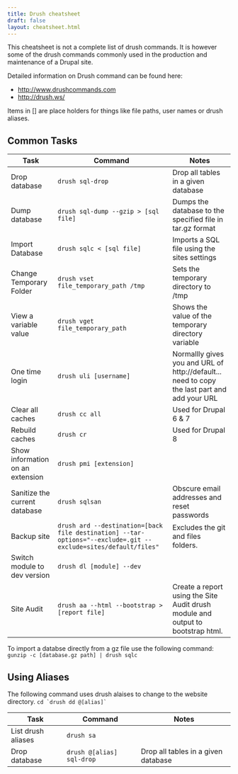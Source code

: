 ```yaml
---
title: Drush cheatsheet
draft: false
layout: cheatsheet.html
---
```


This cheatsheet is not a complete list of drush commands. It is however some of the drush commands commonly used in the production and maintenance of a Drupal site.

Detailed information on Drush command can be found here:

* http://www.drushcommands.com
* http://drush.ws/

Items in [] are place holders for things like file paths, user names or drush aliases.

## Common Tasks

|Task                   |Command                           |Notes                                                    |
|-----------------------|----------------------------------|---------------------------------------------------------|
|Drop database          |`drush sql-drop`                  |Drop all tables in a given database                      |
|Dump database          |`drush sql-dump --gzip > [sql file]`|Dumps the database to the specified file in tar.gz format|
|Import Database        |`drush sqlc < [sql file]`         |Imports a SQL file using the sites settings              |
|Change Temporary Folder|`drush vset file_temporary_path /tmp`|Sets the temporary directory to /tmp                  |
|View a variable value  |`drush vget file_temporary_path`  |Shows the value of the temporary directory variable      |
|One time login         |`drush uli [username]`            |Normallly gives you and URL of http://default... need to copy the last part and add your URL|
|Clear all caches       |`drush cc all`                    |Used for Drupal 6 & 7                                    |
|Rebuild caches         |`drush cr`                        |Used for Drupal 8                                        |
|Show information on an extension|`drush pmi [extension]`  |
|Sanitize the current database|`drush sqlsan`              |Obscure email addresses and reset passwords              |
|Backup site            |`drush ard --destination=[back file destination] --tar-options="--exclude=.git --exclude=sites/default/files"`|Excludes the git and files folders.|
|Switch module to dev version|`drush dl [module] --dev`    |                                                         |
|Site Audit             |`drush aa --html --bootstrap > [report file]`|Create a report using the Site Audit drush module and output to bootstrap html.|

To import a databse directly from a gz file use the following command: `gunzip -c [database.gz path] | drush sqlc`

## Using Aliases

The following command uses drush alaises to change to the website directory. ```cd `drush dd @[alias]` ```

|Task                   |Command                           |Notes                                                    |
|-----------------------|----------------------------------|---------------------------------------------------------|
|List drush aliases     |`drush sa`                        |                                                         |
|Drop database          |`drush @[alias] sql-drop`         |Drop all tables in a given database                      |
